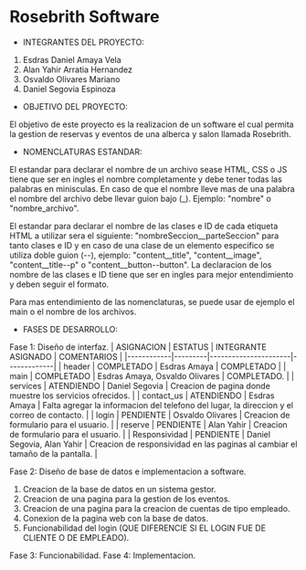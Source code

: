 # Rosebrith Software
- INTEGRANTES DEL PROYECTO:
1. Esdras Daniel Amaya Vela
2. Alan Yahir Arratia Hernandez
3. Osvaldo Olivares Mariano
4. Daniel Segovia Espinoza


- OBJETIVO DEL PROYECTO:

El objetivo de este proyecto es la realizacion de un software el cual permita la gestion de reservas y eventos de una alberca y salon llamada Rosebrith.


- NOMENCLATURAS ESTANDAR:

El estandar para declarar el nombre de un archivo sease HTML, CSS o JS tiene que ser en ingles el nombre 
completamente y debe tener todas las palabras en minisculas. En caso de que el nombre lleve mas de una palabra
el nombre del archivo debe llevar guion bajo (_). Ejemplo: "nombre" o "nombre_archivo".

El estandar para declarar el nombre de las clases e ID de cada etiqueta HTML a utilizar sera el siguiente:
"nombreSeccion__parteSeccion" para tanto clases e ID y en caso de una clase de un elemento especifico se utiliza doble guion (--), ejemplo: 
"content__title", "content__image", "content__title--p" o "content__button--button".
La declaracion de los nombre de las clases e ID tiene que ser en ingles para mejor entendimiento y deben seguir
el formato.

Para mas entendimiento de las nomenclaturas, se puede usar de ejemplo el main o el nombre de los archivos.

- FASES DE DESARROLLO:


Fase 1: Diseño de interfaz.
| ASIGNACION | ESTATUS | INTEGRANTE ASIGNADO | COMENTARIOS |
|------------|---------|----------------------|-------------|
| header | COMPLETADO | Esdras Amaya | COMPLETADO |
| main | COMPLETADO | Esdras Amaya, Osvaldo Olivares | COMPLETADO. |
| services | ATENDIENDO | Daniel Segovia | Creacion de pagina donde muestre los servicios ofrecidos. |
| contact_us | ATENDIENDO | Esdras Amaya | Falta agregar la informacion del telefono del lugar, la direccion y el correo de contacto. |
| login | PENDIENTE | Osvaldo Olivares | Creacion de formulario para el usuario. |
| reserve | PENDIENTE | Alan Yahir | Creacion de formulario para el usuario. |
| Responsividad | PENDIENTE | Daniel Segovia, Alan Yahir | Creacion de responsividad en las paginas al cambiar el tamaño de la pantalla. |



Fase 2: Diseño de base de datos e implementacion a software.
1. Creacion de la base de datos en un sistema gestor.
2. Creacion de una pagina para la gestion de los eventos.
3. Creacion de una pagina para la creacion de cuentas de tipo empleado.
4. Conexion de la pagina web con la base de datos.
5. Funcionabilidad del login (QUE DIFERENCIE SI EL LOGIN FUE DE CLIENTE O DE EMPLEADO).


Fase 3: Funcionabilidad.
Fase 4: Implementacion.